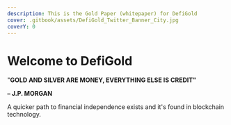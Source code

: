 ```yaml
---
description: This is the Gold Paper (whitepaper) for DefiGold
cover: .gitbook/assets/DefiGold_Twitter_Banner_City.jpg
coverY: 0
---
```


# Welcome to DefiGold

"**GOLD AND SILVER ARE MONEY, EVERYTHING ELSE IS CREDIT"**

**– J.P. MORGAN**

A quicker path to financial independence exists and it's found in blockchain technology.
